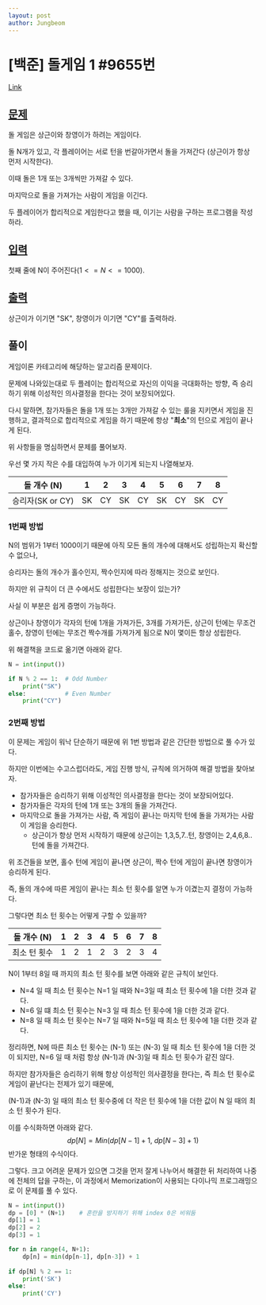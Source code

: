 ```yaml
---
layout: post
author: Jungbeom
---
```

   
# [백준] 돌게임 1 #9655번

[Link](https://www.acmicpc.net/problem/9655)

## <u>문제</u>

돌 게임은 상근이와 창영이가 하려는 게임이다.

돌 N개가 있고, 각 플레이어는 서로 턴을 번갈아가면서 돌을 가져간다 (상근이가 항상 먼저 시작한다).

이때 돌은 1개 또는 3개씩만 가져갈 수 있다.

마지막으로 돌을 가져가는 사람이 게임을 이긴다.

두 플레이어가 합리적으로 게임한다고 했을 때, 이기는 사람을 구하는 프로그램을 작성하라.



## <u>입력</u>

첫째 줄에 N이 주어진다$(1<=N<=1000)$.



## <u>출력</u>

상근이가 이기면 "SK", 창영이가 이기면 "CY"를 출력하라.



## 풀이

게임이론 카테고리에 해당하는 알고리즘 문제이다.

문제에 나와있는대로 두 플레이는 합리적으로 자신의 이익을 극대화하는 방향, 즉 승리하기 위해 이성적인 의사결정을 한다는 것이 보장되어있다.

다시 말하면, 참가자들은 돌을 1개 또는 3개만 가져갈 수 있는 룰을 지키면서 게임을 진행하고, 결과적으로 합리적으로 게임을 하기 때문에 항상 "**최소**"의 턴으로 게임이 끝나게 된다.

위 사항들을 명심하면서 문제를 풀어보자.



우선 몇 가지 작은 수를 대입하여 누가 이기게 되는지 나열해보자.

| 돌 개수 (N)      | 1    | 2    | 3    | 4    | 5    | 6    | 7    | 8    |
| ---------------- | ---- | ---- | ---- | ---- | ---- | ---- | ---- | ---- |
| 승리자(SK or CY) | SK   | CY   | SK   | CY   | SK   | CY   | SK   | CY   |



### 1번째 방법

N의 범위가 1부터 1000이기 때문에 아직 모든 돌의 개수에 대해서도 성립하는지 확신할 수 없으나,

승리자는 돌의 개수가 홀수인지, 짝수인지에 따라 정해지는 것으로 보인다.

하지만 위 규칙이 더 큰 수에서도 성립한다는 보장이 있는가?

사실 이 부분은 쉽게 증명이 가능하다.

상근이나 창영이가 각자의 턴에 1개을 가져가든, 3개를 가져가든, 상근이 턴에는 무조건 홀수, 창영이 턴에는 무조건 짝수개를 가져가게 됨으로 N이 몇이든 항상 성립한다.

위 해결책을 코드로 옮기면 아래와 같다.

```python
N = int(input())

if N % 2 == 1:	# Odd Number
    print("SK")
else:			# Even Number
    print("CY")
```



### 2번째 방법

이 문제는 게임이 워낙 단순하기 때문에 위 1번 방법과 같은 간단한 방법으로 풀 수가 있다.

하지만 이번에는 수고스럽더라도, 게임 진행 방식, 규칙에 의거하여 해결 방법을 찾아보자.

- 참가자들은 승리하기 위해 이성적인 의사결정을 한다는 것이 보장되어있다.
- 참가자들은 각자의 턴에 1개 또는 3개의 돌을 가져간다.
- 마지막으로 돌을 가져가는 사람, 즉 게임이 끝나는 마지막 턴에 돌을 가져가는 사람이 게임을 승리한다.
  - 상근이가 항상 먼저 시작하기 때문에 상근이는 1,3,5,7..턴, 창영이는 2,4,6,8..턴에 돌을 가져간다.

위 조건들을 보면, 홀수 턴에 게임이 끝나면 상근이, 짝수 턴에 게임이 끝나면 창영이가 승리하게 된다.

즉, 돌의 개수에 따른 게임이 끝나는 최소 턴 횟수를 알면 누가 이겼는지 결정이 가능하다.

그렇다면 최소 턴 횟수는 어떻게 구할 수 있을까?

| 돌 개수 (N)  | 1    | 2    | 3    | 4    | 5    | 6    | 7    | 8    |
| ------------ | ---- | ---- | ---- | ---- | ---- | ---- | ---- | ---- |
| 최소 턴 횟수 | 1    | 2    | 1    | 2    | 3    | 2    | 3    | 4    |

N이 1부터 8일 때 까지의 최소 턴 횟수를 보면 아래와 같은 규칙이 보인다.

- N=4 일 때 최소 턴 횟수는 N=1 일 때와 N=3일 때 최소 턴 횟수에 1을 더한 것과 같다.
- N=6 일 떄 최소 턴 횟수는 N=3 일 때 최소 턴 횟수에 1을 더한 것과 같다.
- N=8 일 때 최소 턴 횟수는 N=7 일 때와 N=5일 때 최소 턴 횟수에 1을 더한 것과 같다.

정리하면, N에 따른 최소 턴 횟수는 (N-1) 또는 (N-3) 일 때 최소 턴 횟수에 1을 더한 것이 되지만, N=6 일 때 처럼 항상 (N-1)과 (N-3)일 때 최소 턴 횟수가 같진 않다.

하지만 참가자들은 승리하기 위해 항상 이성적인 의사결정을 한다는, 즉 최소 턴 횟수로 게임이 끝난다는 전제가 있기 때문에,

(N-1)과 (N-3) 일 때의 최소 턴 횟수중에 더 작은 턴 횟수에 1을 더한 값이 N 일 때의 최소 턴 횟수가 된다.

이를 수식화하면 아래와 같다.
$$
dp[N] = Min(dp[N-1] + 1,\ dp[N-3] + 1)
$$
반가운 형태의 수식이다.

그렇다. 크고 어려운 문제가 있으면 그것을 먼저 잘게 나누어서 해결한 뒤 처리하여 나중에 전체의 답을 구하는, 이 과정에서 Memorization이 사용되는 다이나믹 프로그래밍으로 이 문제를 풀 수 있다.

```python
N = int(input())  
dp = [0] * (N+1)	# 혼란을 방지하기 위해 index 0은 비워둠
dp[1] = 1
dp[2] = 2
dp[3] = 1

for n in range(4, N+1):
    dp[n] = min(dp[n-1], dp[n-3]) + 1
 
if dp[N] % 2 == 1:
    print('SK')
else:
    print('CY')
```






